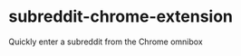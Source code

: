 subreddit-chrome-extension
==========================

Quickly enter a subreddit from the Chrome omnibox
